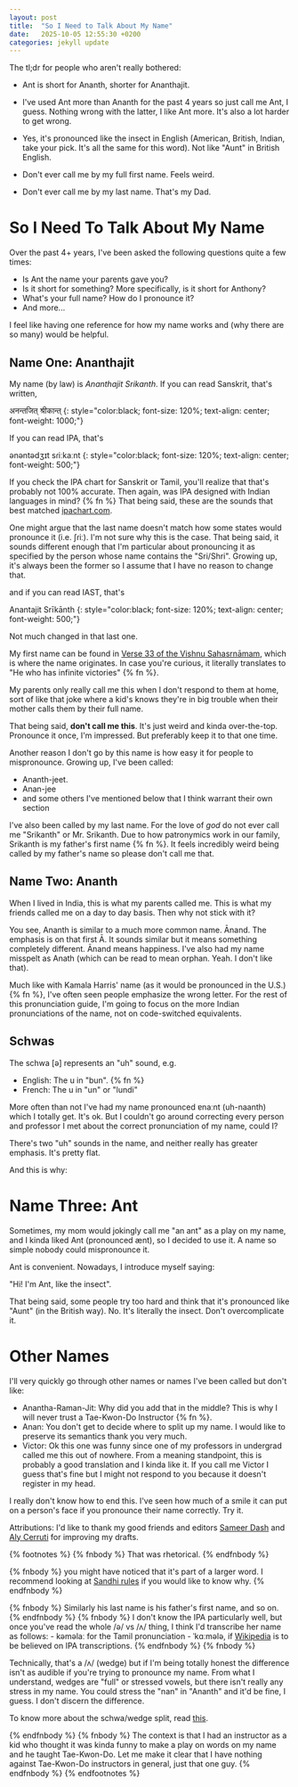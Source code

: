 ```yaml
---
layout: post
title:  "So I Need to Talk About My Name"
date:   2025-10-05 12:55:30 +0200
categories: jekyll update
---
```


The tl;dr for people who aren't really bothered: 

- Ant is short for Ananth, shorter for Ananthajit. 

- I've used Ant more than Ananth for the past 4 years so just call me Ant, I guess. Nothing wrong with the latter, I like Ant more. It's also a lot harder to get wrong.

- Yes, it's pronounced like the insect in English (American, British, Indian, take your pick. It's all the same for this word). Not like "Aunt" in British English. 

- Don't ever call me by my full first name. Feels weird.

- Don't ever call me by my last name. That's my Dad. 

# So I Need To Talk About My Name

Over the past 4+ years, I've been asked the following questions quite a few times:

- Is Ant the name your parents gave you?
- Is it short for something? More specifically, is it short for Anthony? 
- What's your full name? How do I pronounce it? 
- And more...

I feel like having one reference for how my name works and (why there are so many) would be helpful. 

## Name One: Ananthajit
My name (by law) is *Ananthajit Srikanth*. If you can read Sanskrit, that's written, 

अनन्तजित् श्रीकान्त् 
{: style="color:black; font-size: 120%; text-align: center; font-weight: 1000;"}

If you can read IPA, that's

ənəntədʒɪt sɾiːkaːnt
{: style="color:black; font-size: 120%; text-align: center; font-weight: 500;"}

If you check the IPA chart for Sanskrit or Tamil, you'll realize that that's probably not 100% accurate. Then again, was IPA designed with Indian languages in mind? {% fn %}  That being said, these are the sounds that best matched [ipachart.com](ipachart.com).

One might argue that the last name doesn't match how some states would pronounce it (i.e. ʃɾiː). I'm not sure why this is the case. That being said, it sounds different enough that I'm particular about pronouncing it as specified by the person whose name contains the "Sri/Shri". Growing up, it's always been the former so I assume that I have no reason to change that.  

and if you can read IAST, that's 

Anantajit Srīkānth
{: style="color:black; font-size: 120%; text-align: center; font-weight: 500;"}

Not much changed in that last one.

My first name can be found in [Verse 33 of the Vishnu Sahasrnāmam](https://stotranidhi.com/en/sri-vishnu-sahasranama-stotram-in-english/), which is where the name originates. In case you're curious, it literally translates to "He who has infinite victories" {% fn %}. 

My parents only really call me this when I don't respond to them at home, sort of like that joke where a kid's knows they're in big trouble when their mother calls them by their full name.

That being said, **don't call me this**. It's just weird and kinda over-the-top. Pronounce it once, I'm impressed. But preferably keep it to that one time.

Another reason I don't go by this name is how easy it for people to mispronounce. Growing up, I've been called: 

- Ananth-jeet.
- Anan-jee
- and some others I've mentioned below that I think warrant their own section

I've also been called by my last name. For the love of _god_ do not ever call me "Srikanth" or Mr. Srikanth. Due to how patronymics work in our family, Srikanth is my father's first name {% fn %}. It feels incredibly weird being called by my father's name so please don't call me that.

## Name Two: Ananth
When I lived in India, this is what my parents called me. This is what my friends called me on a day to day basis. Then why not stick with it? 


You see, Ananth is similar to a much more common name. Ānand. The emphasis is on that first Ā. It sounds similar but it means something completely different. Ānand means happiness.
I've also had my name misspelt as Anath (which can be read to mean orphan. Yeah. I don't like that). 

Much like with Kamala Harris' name (as it would be pronounced in the U.S.) {% fn %}, I've often seen people emphasize the wrong letter. For the rest of this pronunciation guide, I'm going to focus on the more Indian pronunciations of the name, not on code-switched equivalents. 

## Schwas
The schwa [ə] represents an "uh" sound, e.g. 

- English: The u in "bun". {% fn %} 
- French: The u in "un" or "lundi" 

More often than not I've had my name pronounced ɐnaːnt (uh-naanth) which I totally get. It's ok. But I couldn't go around correcting every person and professor I met about the correct pronunciation of my name, could I? 

There's two "uh" sounds in the name, and neither really has greater emphasis. It's pretty flat.

And this is why:

# Name Three: Ant
Sometimes, my mom would jokingly call me "an ant" as a play on my name, and I kinda liked Ant (pronounced ænt), so I decided to use it. A name so simple nobody could mispronounce it.

Ant is convenient. Nowadays, I introduce myself saying: 

"Hi! I'm Ant, like the insect".

That being said, some people try too hard and think that it's pronounced like "Aunt" (in the British way). No. It's literally the insect. Don't overcomplicate it.

# Other Names
I'll very quickly go through other names or names I've been called but don't like:

- Anantha-Raman-Jit: Why did you add that in the middle? This is why I will never trust a Tae-Kwon-Do Instructor {% fn %}. 
- Anan: You don't get to decide where to split up my name. I would like to preserve its semantics thank you very much.
- Victor: Ok this one was funny since one of my professors in undergrad called me this out of nowhere. From a meaning standpoint, this is probably a good translation and I kinda like it. If you call me Victor I guess that's fine but I might not respond to you because it doesn't register in my head. 

I really don't know how to end this. I've seen how much of a smile it can put on a person's face if you pronounce their name correctly. Try it. 


Attributions: 
I'd like to thank my good friends and editors [Sameer Dash](https://github.com/sameerdash2) and [Aly Cerruti](https://aly.fish/en/) for improving my drafts.


{% footnotes %}
   {% fnbody %}
    That was rhetorical.
   {% endfnbody %}

   {% fnbody %}
      you might have noticed that it's part of a larger word. I recommend looking at [Sandhi rules](https://en.wikipedia.org/w/index.php?title=Sandhi&oldid=1308603068) if you would like to know why.
   {% endfnbody %}

   {% fnbody %}
    Similarly his last name is his father's first name, and so on.
   {% endfnbody %}
   {% fnbody %}
    I don't know the IPA particularly well, but once you've read the whole /ə/ vs /ʌ/ thing, I think I'd transcribe her name as follows:
    - kəməlaː for the Tamil pronunciation
    - ˈkɑːmələ, if [Wikipedia](https://en.wikipedia.org/w/index.php?title=Kamala_Harris&oldid=1314893836) is to be believed on IPA transcriptions.
   {% endfnbody %}
   {% fnbody %}

Technically, that's a /ʌ/ (wedge) but if I'm being totally honest the difference isn't as audible if you're trying to pronounce my name. From what I understand, wedges are "full" or stressed vowels, but there isn't really any stress in my name. You could stress the "nan" in "Ananth" and it'd be fine, I guess. I don't discern the difference. 


To know more about the schwa/wedge split, read [this](https://wstyler.ucsd.edu/posts/difference_schwa_wedge.html).

   {% endfnbody %}
{% fnbody %}
The context is that I had an instructor as a kid who thought it was kinda funny to make a play on words on my name and he taught Tae-Kwon-Do. Let me make it clear that I have nothing against Tae-Kwon-Do instructors in general, just that one guy. 
   {% endfnbody %}
{% endfootnotes %}